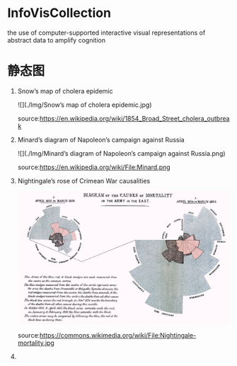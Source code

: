 # InfoVisCollection
the use of computer-supported interactive visual representations of abstract data to amplify cognition

# 静态图

1. Snow’s map of cholera epidemic

   ![](./Img/Snow’s map of cholera epidemic.jpg)

   source:https://en.wikipedia.org/wiki/1854_Broad_Street_cholera_outbreak

2. Minard’s diagram of Napoleon’s campaign against Russia

   ![](./Img/Minard’s diagram of Napoleon’s campaign against Russia.png)

   source:https://en.wikipedia.org/wiki/File:Minard.png

3. Nightingale’s rose of Crimean War causalities

   ![](./Img/Nightingale-mortality.jpg)

   source:https://commons.wikimedia.org/wiki/File:Nightingale-mortality.jpg

4. 